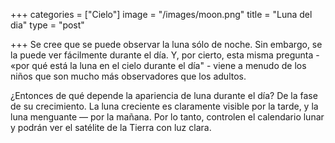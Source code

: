 +++
categories = ["Cielo"]
image = "/images/moon.png"
title = "Luna del dia"
type = "post"

+++
Se cree que se puede observar la luna sólo de noche. Sin embargo, se la puede ver fácilmente durante el día. Y, por cierto, esta misma pregunta - «por qué está la luna en el cielo durante el día" - viene a menudo de los niños que son mucho más observadores que los adultos.  
  
¿Entonces de qué depende la apariencia de luna durante el día? De la fase de su crecimiento. La luna creciente es claramente visible por la tarde, y la luna menguante — por la mañana. Por lo tanto, controlen el calendario lunar y podrán ver el satélite de la Tierra con luz clara.